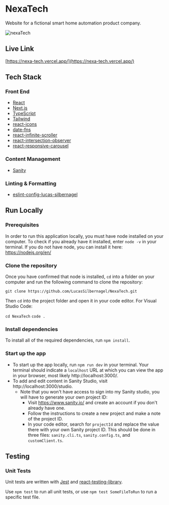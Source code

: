 # NexaTech

Website for a fictional smart home automation product company.

![nexaTech](https://github.com/LucasSilbernagel/NexaTech/assets/57023164/aa45e652-fce3-47db-bb8c-9127e3a7d55e)

## Live Link

[https://nexa-tech.vercel.app/](https://nexa-tech.vercel.app/)

## Tech Stack

### Front End

- [React](https://reactjs.org/)
- [Next.js](https://nextjs.org/)
- [TypeScript](https://www.typescriptlang.org/)
- [Tailwind](https://tailwindcss.com/)
- [react-icons](https://www.npmjs.com/package/react-icons)
- [date-fns](https://www.npmjs.com/package/date-fns)
- [react-infinite-scroller](https://www.npmjs.com/package/react-infinite-scroller)
- [react-intersection-observer](https://www.npmjs.com/package/react-intersection-observer)
- [react-responsive-carousel](https://www.npmjs.com/package/react-responsive-carousel)

### Content Management

- [Sanity](https://www.sanity.io/)

### Linting & Formatting

- [eslint-config-lucas-silbernagel](https://www.npmjs.com/package/eslint-config-lucas-silbernagel)

## Run Locally

### Prerequisites

In order to run this application locally, you must have node installed on your computer. To check if you already have it installed, enter `node -v` in your terminal. If you do not have node, you can install it here: https://nodejs.org/en/

### Clone the repository

Once you have confirmed that node is installed, `cd` into a folder on your computer and run the following command to clone the repository:

`git clone https://github.com/LucasSilbernagel/NexaTech.git`

Then `cd` into the project folder and open it in your code editor. For Visual Studio Code:

`cd NexaTech`
`code .`

### Install dependencies

To install all of the required dependencies, run `npm install`.

### Start up the app

- To start up the app locally, run `npm run dev` in your terminal. Your terminal should indicate a `localhost` URL at which you can view the app in your browser, most likely http://localhost:3000/.
- To add and edit content in Sanity Studio, visit http://localhost:3000/studio.
  - Note that you won't have access to sign into my Sanity studio, you will have to generate your own project ID:
    - Visit https://www.sanity.io/ and create an account if you don't already have one.
    - Follow the instructions to create a new project and make a note of the project ID.
    - In your code editor, search for `projectId` and replace the value there with your own Sanity project ID. This should be done in three files: `sanity.cli.ts`, `sanity.config.ts`, and `customClient.ts`.

## Testing

### Unit Tests

Unit tests are written with [Jest](https://jestjs.io/) and [react-testing-library](https://testing-library.com/).

Use `npm test` to run all unit tests, or use `npm test SomeFileToRun` to run a specific test file.
